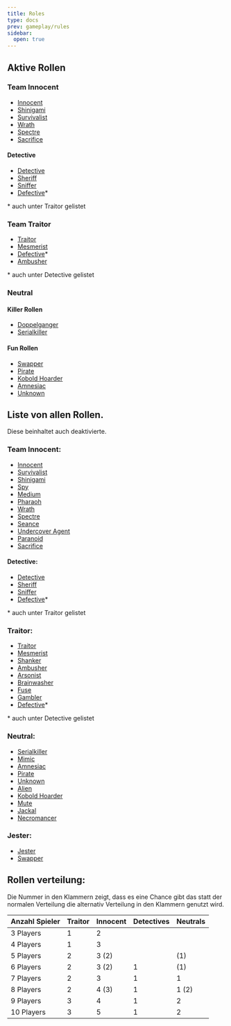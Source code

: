 ```yaml
---
title: Roles
type: docs
prev: gameplay/rules
sidebar:
  open: true
---
```


## Aktive Rollen

### Team Innocent

- [Innocent](innocent)
- [Shinigami](innocent/shinigami)
- [Survivalist](innocent/survivalist)
- [Wrath](innocent/wrath)
- [Spectre](innocent/spectre)
- [Sacrifice](innocent/sacrifice)

#### Detective

- [Detective](innocent/detective)
- [Sheriff](innocent/detective/sheriff)
- [Sniffer](innocent/detective/sniffer)
- [Defective](traitor/defective)\*

\* auch unter Traitor gelistet

### Team Traitor

- [Traitor](traitor)
- [Mesmerist](traitor/mesmerist)
- [Defective](traitor/defective)\*
- [Ambusher](traitor/ambusher)

\* auch unter Detective gelistet

### Neutral

#### Killer Rollen

- [Doppelganger](doppelganger)
- [Serialkiller](serialkiller)

#### Fun Rollen

- [Swapper](jester/swapper)
- [Pirate](pirate)
- [Kobold Hoarder](kobold%20holder)
- [Amnesiac](amnesiac)
- [Unknown](unknown)

## Liste von allen Rollen.

Diese beinhaltet auch deaktivierte.

### Team Innocent:

- [Innocent](innocent)
- [Survivalist](innocent/survivalist)
- [Shinigami](innocent/shinigami)
- [Spy](innocent/spy)
- [Medium](innocent/medium)
- [Pharaoh](innocent/pharaoh)
- [Wrath](innocent/wrath)
- [Spectre](innocent/spectre)
- [Seance](innocent/seance)
- [Undercover Agent](innocent/undercover-agent)
- [Paranoid](innocent/paranoid)
- [Sacrifice](innocent/sacrifice)

#### Detective:

- [Detective](innocent/detective)
- [Sheriff](innocent/detective/sheriff)
- [Sniffer](innocent/detective/sniffer)
- [Defective](traitor/defective)\*

\* auch unter Traitor gelistet

### Traitor:

- [Traitor](traitor)
- [Mesmerist](traitor/mesmerist)
- [Shanker](traitor/shanker)
- [Ambusher](traitor/ambusher)
- [Arsonist](traitor/arsonist)
- [Brainwasher](traitor/brainwasher)
- [Fuse](traitor/fuse)
- [Gambler](traitor/gambler)
- [Defective](traitor/defective)\*

\* auch unter Detective gelistet

### Neutral:

- [Serialkiller](serialkiller)
- [Mimic](mimic)
- [Amnesiac](amnesiac)
- [Pirate](pirate)
- [Unknown](unknown)
- [Alien](alien)
- [Kobold Hoarder](kobold%20holder)
- [Mute](mute)
- [Jackal](disabled/jackal)
- [Necromancer](necromancer)

### Jester:

- [Jester](jester)
- [Swapper](jester/swapper)

## Rollen verteilung:

Die Nummer in den Klammern zeigt, dass es eine Chance gibt das statt der normalen Verteilung die alternativ Verteilung in den Klammern genutzt wird.

| **Anzahl Spieler** | **Traitor** | **Innocent** | **Detectives** | **Neutrals** |
| ------------------ | ----------- | ------------ | -------------- | ------------ |
| 3 Players          | 1           | 2            |                |              |
| 4 Players          | 1           | 3            |                |              |
| 5 Players          | 2           | 3 (2)        |                | (1)          |
| 6 Players          | 2           | 3 (2)        | 1              | (1)          |
| 7 Players          | 2           | 3            | 1              | 1            |
| 8 Players          | 2           | 4 (3)        | 1              | 1 (2)        |
| 9 Players          | 3           | 4            | 1              | 2            |
| 10 Players         | 3           | 5            | 1              | 2            |
